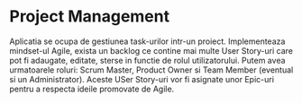 # Project Management

Aplicatia se ocupa de gestiunea task-urilor intr-un proiect. Implementeaza mindset-ul Agile, exista un backlog ce contine mai multe User Story-uri care pot fi adaugate, editate, sterse in functie de rolul utilizatorului. Putem avea urmatoarele roluri: Scrum Master, Product Owner si Team Member (eventual si un Administrator). Aceste USer Story-uri vor fi asignate unor Epic-uri pentru a respecta ideile promovate de Agile.
